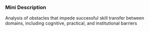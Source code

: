 ### Mini Description

Analysis of obstacles that impede successful skill transfer between domains, including cognitive, practical, and institutional barriers
